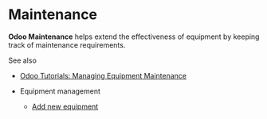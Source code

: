 # Maintenance

**Odoo Maintenance** helps extend the effectiveness of equipment by keeping
track of maintenance requirements.

See also

  * [Odoo Tutorials: Managing Equipment Maintenance](https://www.odoo.com/slides/slide/managing-equipment-maintenance-709)

  * Equipment management
    * [Add new equipment](maintenance/equipment_management/add_new_equipment.html)

